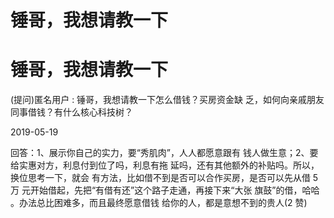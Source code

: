 # 锤哥，我想请教一下

# 锤哥，我想请教一下

(提问)匿名用户 : 锤哥，我想请教一下怎么借钱？买房资金缺 乏，如何向亲戚朋友同事借钱？有什么核心科技树？

2019-05-19

回答：1、展示你自己的实力，要“秀肌肉”，人人都愿意跟有 钱人做生意；2、要给实惠对方，利息付到位了吗，利息有拖 延吗，还有其他额外的补贴吗。所以，换位思考一下，就会 有方法，比如借不到是否可以合作买房，是否可以先从借 5 万 元开始借起，先把“有借有还”这个路子走通，再接下来“大张 旗鼓”的借，哈哈 。办法总比困难多，而且最终愿意借钱 给你的人，都是意想不到的贵人(2 赞)